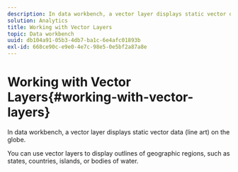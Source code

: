 ```yaml
---
description: In data workbench, a vector layer displays static vector data (line art) on the globe.
solution: Analytics
title: Working with Vector Layers
topic: Data workbench
uuid: db104a91-05b3-4db7-ba1c-6e4afc01893b
exl-id: 668ce90c-e9e0-4e7c-98e5-0e5bf2a87a8e
---
```

# Working with Vector Layers{#working-with-vector-layers}

In data workbench, a vector layer displays static vector data (line art) on the globe.

 You can use vector layers to display outlines of geographic regions, such as states, countries, islands, or bodies of water.

